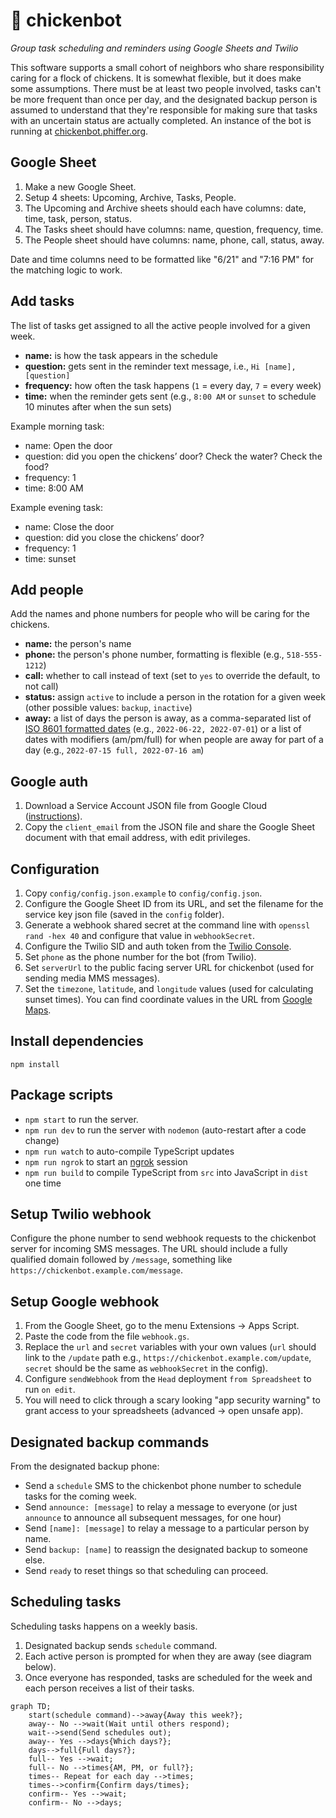 # 🐔 chickenbot

_Group task scheduling and reminders using Google Sheets and Twilio_

This software supports a small cohort of neighbors who share responsibility caring for a flock of chickens. It is somewhat flexible, but it does make some assumptions. There must be at least two people involved, tasks can't be more frequent than once per day, and the designated backup person is assumed to understand that they're responsible for making sure that tasks with an uncertain status are actually completed. An instance of the bot is running at [chickenbot.phiffer.org](https://chickenbot.phiffer.org/).

## Google Sheet

1. Make a new Google Sheet.
2. Setup 4 sheets: Upcoming, Archive, Tasks, People.
3. The Upcoming and Archive sheets should each have columns: date, time, task, person, status.
4. The Tasks sheet should have columns: name, question, frequency, time.
5. The People sheet should have columns: name, phone, call, status, away.

Date and time columns need to be formatted like "6/21" and "7:16 PM" for the matching logic to work.

## Add tasks

The list of tasks get assigned to all the active people involved for a given week.

-   **name:** is how the task appears in the schedule
-   **question:** gets sent in the reminder text message, i.e., `Hi [name], [question]`
-   **frequency:** how often the task happens (`1` = every day, `7` = every week)
-   **time:** when the reminder gets sent (e.g., `8:00 AM` or `sunset` to schedule 10 minutes after when the sun sets)

Example morning task:

-   name: Open the door
-   question: did you open the chickens’ door? Check the water? Check the food?
-   frequency: 1
-   time: 8:00 AM

Example evening task:

-   name: Close the door
-   question: did you close the chickens’ door?
-   frequency: 1
-   time: sunset

## Add people

Add the names and phone numbers for people who will be caring for the chickens.

-   **name:** the person's name
-   **phone:** the person's phone number, formatting is flexible (e.g., `518-555-1212`)
-   **call:** whether to call instead of text (set to `yes` to override the default, to not call)
-   **status:** assign `active` to include a person in the rotation for a given week (other possible values: `backup`, `inactive`)
-   **away:** a list of days the person is away, as a comma-separated list of [ISO 8601 formatted dates](https://en.wikipedia.org/wiki/ISO_8601#Calendar_dates) (e.g., `2022-06-22, 2022-07-01`) or a list of dates with modifiers (am/pm/full) for when people are away for part of a day (e.g., `2022-07-15 full, 2022-07-16 am`)

## Google auth

1. Download a Service Account JSON file from Google Cloud ([instructions](https://theoephraim.github.io/node-google-spreadsheet/#/getting-started/authentication)).
2. Copy the `client_email` from the JSON file and share the Google Sheet document with that email address, with edit privileges.

## Configuration

1. Copy `config/config.json.example` to `config/config.json`.
2. Configure the Google Sheet ID from its URL, and set the filename for the service key json file (saved in the `config` folder).
3. Generate a webhook shared secret at the command line with `openssl rand -hex 40` and configure that value in `webhookSecret`.
4. Configure the Twilio SID and auth token from the [Twilio Console](https://console.twilio.com/).
5. Set `phone` as the phone number for the bot (from Twilio).
6. Set `serverUrl` to the public facing server URL for chickenbot (used for sending media MMS messages).
7. Set the `timezone`, `latitude`, and `longitude` values (used for calculating sunset times). You can find coordinate values in the URL from [Google Maps](https://maps.google.com/).

## Install dependencies

```
npm install
```

## Package scripts

-   `npm start` to run the server.
-   `npm run dev` to run the server with `nodemon` (auto-restart after a code change)
-   `npm run watch` to auto-compile TypeScript updates
-   `npm run ngrok` to start an [ngrok](https://ngrok.com/) session
-   `npm run build` to compile TypeScript from `src` into JavaScript in `dist` one time

## Setup Twilio webhook

Configure the phone number to send webhook requests to the chickenbot server for incoming SMS messages. The URL should include a fully qualified domain followed by `/message`, something like `https://chickenbot.example.com/message`.

## Setup Google webhook

1. From the Google Sheet, go to the menu Extensions → Apps Script.
2. Paste the code from the file `webhook.gs`.
3. Replace the `url` and `secret` variables with your own values (`url` should link to the `/update` path e.g., `https://chickenbot.example.com/update`, `secret` should be the same as `webhookSecret` in the config).
4. Configure `sendWebhook` from the `Head` deployment `from Spreadsheet` to run `on edit`.
5. You will need to click through a scary looking "app security warning" to grant access to your spreadsheets (advanced → open unsafe app).

## Designated backup commands

From the designated backup phone:

-   Send a `schedule` SMS to the chickenbot phone number to schedule tasks for the coming week.
-   Send `announce: [message]` to relay a message to everyone (or just `announce` to announce all subsequent messages, for one hour)
-   Send `[name]: [message]` to relay a message to a particular person by name.
-   Send `backup: [name]` to reassign the designated backup to someone else.
-   Send `ready` to reset things so that scheduling can proceed.

## Scheduling tasks

Scheduling tasks happens on a weekly basis.

1. Designated backup sends `schedule` command.
2. Each active person is prompted for when they are away (see diagram below).
3. Once everyone has responded, tasks are scheduled for the week and each person receives a list of their tasks.

```mermaid
graph TD;
    start(schedule command)-->away{Away this week?};
    away-- No -->wait(Wait until others respond);
    wait-->send(Send schedules out);
    away-- Yes -->days{Which days?};
    days-->full{Full days?};
    full-- Yes -->wait;
    full-- No -->times{AM, PM, or full?};
    times-- Repeat for each day -->times;
    times-->confirm{Confirm days/times};
    confirm-- Yes -->wait;
    confirm-- No -->days;
```
